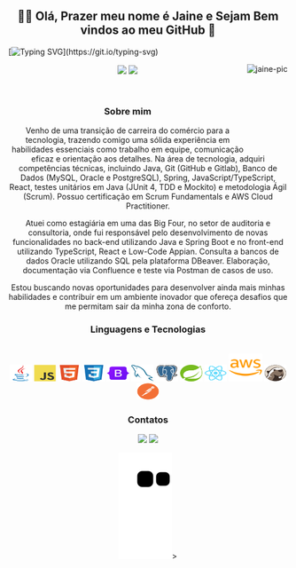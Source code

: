 <h2 align="center" > 👩‍💻 Olá, Prazer meu nome é Jaine e Sejam Bem vindos ao meu GitHub 👋 </h2>

[![Typing SVG](https://readme-typing-svg.herokuapp.com/?color=4682B4&size=35&center=true&vCenter=true&width=1000&lines=Desenvolvedora+Web+Full+Stack+Java!)](https://git.io/typing-svg)

<div align="center">
  <img align="center" width="43%" src="https://github-readme-stats.vercel.app/api?username=JaineSantos0&show_icons=true&&layout=compact&hide_border=true&theme=algolia" />
  <img align="center" width="30%" src="https://github-readme-stats.vercel.app/api/top-langs/?username=JaineSantos0&layout=compact&hide_border=true&theme=algolia" />
  <img align="right" alt="jaine-pic" height="150px";" src="https://cdn.discordapp.com/attachments/667523399219675139/1089259922576920818/download20230306133058.png">
</div>

<br>
<br>
<h3 align="center"> Sobre mim </h3>
<div align="center">
<p>
Venho de uma transição de carreira do comércio para a tecnologia, trazendo comigo uma sólida experiência em habilidades essenciais como trabalho em equipe, comunicação eficaz e orientação aos detalhes. Na área de tecnologia, adquiri competências técnicas, incluindo Java, Git (GitHub e Gitlab), Banco de Dados (MySQL, Oracle e PostgreSQL), Spring, JavaScript/TypeScript, React, testes unitários em Java (JUnit 4, TDD e Mockito) e metodologia Ágil (Scrum). Possuo certificação em Scrum Fundamentals e AWS Cloud Practitioner.

Atuei como estagiária em uma das Big Four, no setor de auditoria e consultoria, onde fui responsável pelo desenvolvimento de novas funcionalidades no back-end utilizando Java e Spring Boot e no front-end utilizando TypeScript, React e Low-Code Appian. Consulta a bancos de dados Oracle utilizando SQL pela plataforma DBeaver. Elaboração, documentação via Confluence e teste via Postman de casos de uso.

Estou buscando novas oportunidades para desenvolver ainda mais minhas habilidades e contribuir em um ambiente inovador que ofereça desafios que me permitam sair da minha zona de conforto.
</p>
</div>

<div align="center">
  <h3>Linguagens e Tecnologias</h3> <br>
  <img alt="Jaine-Java" height="30" width="40" src="https://raw.githubusercontent.com/devicons/devicon/master/icons/java/java-original.svg">
  <img alt="Jaine-JAVASCRIPT" height="30" width="40" src="https://raw.githubusercontent.com/devicons/devicon/master/icons/javascript/javascript-original.svg">                             <img alt="Jaine-HTML" height="30" width="40" src="https://raw.githubusercontent.com/devicons/devicon/master/icons/html5/html5-original.svg">
  <img alt="Jaine-CSS" height="30" width="40" src="https://raw.githubusercontent.com/devicons/devicon/master/icons/css3/css3-original.svg">
  <img alt="Jaine-BOOTSTRAP" height="30" width="40" src="https://raw.githubusercontent.com/devicons/devicon/master/icons/bootstrap/bootstrap-original.svg">
  <img alt="Jaine-MYSQL" height="30" width="40" src="https://raw.githubusercontent.com/devicons/devicon/master/icons/mysql/mysql-original.svg">
  <img alt="Jaine-Postgresql" height="30" width="40" src="https://raw.githubusercontent.com/devicons/devicon/master/icons/postgresql/postgresql-original.svg">
  <img alt="Jaine-SPRING" height="30" width="40" src="https://raw.githubusercontent.com/devicons/devicon/master/icons/spring/spring-original.svg">
  <img alt="Jaine-REACT" height="30" width="40" src="https://raw.githubusercontent.com/devicons/devicon/master/icons/react/react-original.svg">
  <img alt="Jaine-AWS" height="50" width="60" src="https://raw.githubusercontent.com/devicons/devicon/master/icons/amazonwebservices/amazonwebservices-plain-wordmark.svg">
  <img alt="Jaine-DBEAVER" height="30" width="40" src="https://raw.githubusercontent.com/devicons/devicon/master/icons/dbeaver/dbeaver-original.svg">
  <img alt="Jaine-POSTMAN" height="30" width="40" src="https://raw.githubusercontent.com/devicons/devicon/master/icons/postman/postman-original.svg">
</div>

<h3 align="center"> Contatos </h3>
<div align="center">
  <a href = "mailto:jainejosiane@gmail.com"><img src="https://img.shields.io/badge/-Gmail-red?style=for-the-badge&logo=gmail&logoColor=white" target="_blank"></a>
  <a href="https://www.linkedin.com/in/jainejosiane" target="_blank"><img src="https://img.shields.io/badge/-LinkedIn-%230077B5?style=for-the-badge&logo=linkedin&logoColor=white" target="_blank"></a>
  
  ![Snake animation](https://github.com/JaineSantos0/JaineSantos0/blob/output/github-contribution-grid-snake.svg)>
  
</div>

